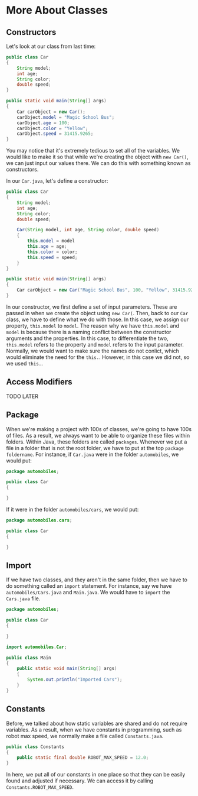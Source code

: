 # More About Classes

## Constructors

Let's look at our class from last time:

```java
public class Car
{
    String model;
    int age;
    String color;
    double speed;
}
```

```java
public static void main(String[] args)
{
    Car carObject = new Car();
    carObject.model = "Magic School Bus";
    carObject.age = 100;
    carObject.color = "Yellow";
    carObject.speed = 31415.9265;
}
```

You may notice that it's extremely tedious to set all of the variables. We would like to make it so that while we're creating the object with `new Car()`, we can just input our values there. We can do this with something known as constructors.

In our `Car.java`, let's define a constructor:

```java
public class Car
{
    String model;
    int age;
    String color;
    double speed;

    Car(String model, int age, String color, double speed)
    {
        this.model = model
        this.age = age;
        this.color = color;
        this.speed = speed;
    }
}
```

```java
public static void main(String[] args)
{
    Car carObject = new Car("Magic School Bus", 100, "Yellow", 31415.9265);
}
```

In our constructor, we first define a set of input parameters. These are passed in when we create the object using `new Car(`. Then, back to our `Car` class, we have to define what we do with those. In this case, we assign our property, `this.model` to `model`. The reason why we have `this.model` and `model` is because there is a naming conflict between the constructor arguments and the properties. In this case, to differentiate the two, `this.model` refers to the property and `model` refers to the input parameter. Normally, we would want to make sure the names do not conlict, which would eliminate the need for the `this.`. However, in this case we did not, so we used `this.`.

## Access Modifiers

TODO LATER

## Package

When we're making a project with 100s of classes, we're going to have 100s of files. As a result, we always want to be able to organize these files within folders. Within Java, these folders are called `packages`. Whenever we put a file in a folder that is not the root folder, we have to put at the top `package foldername`. For instance, if `Car.java` were in the folder `automobiles`, we would put:

```java
package automobiles;

public class Car
{

}
```

If it were in the folder `automobiles/cars`, we would put:

```java
package automobiles.cars;

public class Car
{

}
```

## Import

If we have two classes, and they aren't in the same folder, then we have to do something called an `import` statement. For instance, say we have `automobiles/Cars.java` and `Main.java`. We would have to `import` the `Cars.java` file.

```java
package automobiles;

public class Car
{

}
```

```java
import automobiles.Car;

public class Main
{
    public static void main(String[] args)
    {
        System.out.println("Imported Cars");
    }
}
```

## Constants

Before, we talked about how static variables are shared and do not require variables. As a result, when we have constants in programming, such as robot max speed, we normally make a file called `Constants.java`.

```java
public class Constants
{
    public static final double ROBOT_MAX_SPEED = 12.0;
}
```

In here, we put all of our constants in one place so that they can be easily found and adjusted if necessary. We can access it by calling `Constants.ROBOT_MAX_SPEED`.